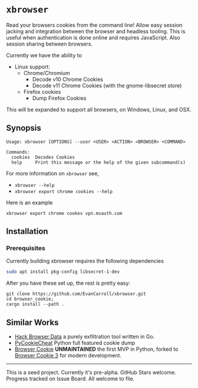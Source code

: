 `xbrowser`
====

Read your browsers cookies from the command line! Allow easy session jacking
and integration between the browser and headless tooling. This is useful when
authentication is done online and requires JavaScript. Also session sharing
between browsers.

Currently we have the ability to 

* Linux support:
	* Chrome/Chromium
		* Decode v10 Chrome Cookies
		* Decode v11 Chrome Cookies (with the gnome-libsecret store)
	* Firefox cookies
		* Dump Firefox Cookies

This will be expanded to support all browsers, on Windows, Linux, and OSX.

Synopsis
--------

```shell
Usage: xbrowser [OPTIONS] --user <USER> <ACTION> <BROWSER> <COMMAND>

Commands:
  cookies  Decodes Cookies
  help     Print this message or the help of the given subcommand(s)
```

For more information on `xbrowser` see,

* `xbrowser --help`
* `xbrowser export chrome cookies --help`


Here is an example

```
xbrowser export chrome cookes vpn.msauth.com
```

Installation
----

### Prerequisites

Currently building xbrowser requires the following dependencies


```sh
sudo apt install pkg-config libsecret-1-dev
```

After you have these set up, the rest is pretty easy:


```
git clone https://github.com/EvanCarroll/xbrowser.git
cd browser_cookie;
cargo install --path .
```

Similar Works
----

* [Hack Browser Data](https://github.com/moonD4rk/HackBrowserData.git) a purely exfiltration tool written in Go.
* [PyCookieCheat](https://github.com/n8henrie/pycookiecheat) Python full featured cookie dump
* [Browser Cookie](https://github.com/richardpenman/browsercookie) **UNMAINTAINED** the first MVP in Python, forked to [Browser Cookie 3](https://github.com/borisbabic/browser_cookie3) for modern development.

----

This is a seed project. Currently it's pre-alpha. GitHub Stars welcome.
Progress tracked on Issue Board. All welcome to file.
